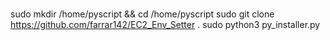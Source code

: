###

sudo mkdir /home/pyscript && cd /home/pyscript
sudo git clone https://github.com/farrar142/EC2_Env_Setter .
sudo python3 py_installer.py
